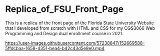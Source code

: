 # Replica_of_FSU_Front_Page
This is a replica of the front page of the Florida State University Website that I developed from scratch with HTML and CSS for my CGS3066 Web Programming and Design dual enrollment course in 2021. 


https://user-images.githubusercontent.com/57238847/152669588-5ffdcbaa-1658-4351-bea4-b42c43d5e8e0.mp4




